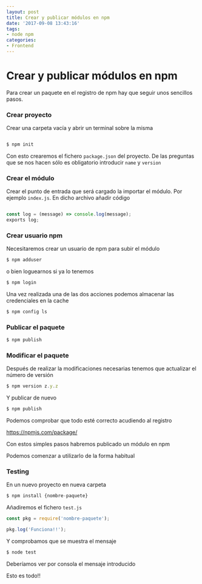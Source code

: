 ```yaml
---
layout: post
title: Crear y publicar módulos en npm
date: '2017-09-08 13:43:16'
tags:
- node npm
categories:
- Frontend
---
```


# Crear y publicar módulos en npm

Para crear un paquete en el registro de npm hay que seguir unos sencillos pasos. 

### Crear proyecto

Crear una carpeta vacía y abrir un terminal sobre la misma

```javascript

$ npm init

```

Con esto crearemos el fichero `package.json` del proyecto. De las preguntas que se nos hacen sólo es obligatorio introducir `name` y `version`

### Crear el módulo

Crear el punto de entrada que será cargado la importar el módulo. Por ejemplo `index.js`. En dicho archivo añadir código

```javascript

const log = (message) => console.log(message);
exports log;

```

### Crear usuario npm

Necesitaremos crear un usuario de npm para subir el módulo

```javascript
$ npm adduser
```

o bien loguearnos si ya lo tenemos

```javascript
$ npm login
```

Una vez realizada una de las dos acciones podemos almacenar las credenciales en la cache

```javascript
$ npm config ls
```

### Publicar el paquete

```javascript
$ npm publish
```

### Modificar el paquete

Después de realizar la modificaciones necesarias tenemos que actualizar el número de versión

```javascript
$ npm version z.y.z
```

Y publicar de nuevo
```javascript
$ npm publish
```

Podemos comprobar que todo esté correcto acudiendo al registro

https://npmjs.com/package/<package>

Con estos simples pasos habremos publicado un módulo en npm

Podemos comenzar a utilizarlo de la forma habitual

### Testing

En un nuevo proyecto en nueva carpeta

```javascript
$ npm install {nombre-paquete}
```

Añadiremos el fichero `test.js`

```javascript
const pkg = require('nombre-paquete');

pkg.log('Funciona!!');
```

Y comprobamos que se muestra el mensaje

```javascript
$ node test
```

Deberíamos ver por consola el mensaje introducido

Esto es todo!!



